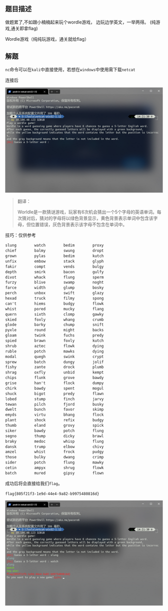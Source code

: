 ## 题目描述

做题累了,不如跟小楠楠起来玩个wordle游戏， 边玩边学英文，一举两得。
(纯游戏,通关即拿flag)

Wordle游戏（纯纯玩游戏，通关就给flag）

## 解题

`nc`命令可以在`kali`中直接使用，若想在`windows`中使用需下载`netcat`

连接后

![image-20240220160408709](./img/Wordle/image-20240220160408709.png)

> 翻译：
>
> Worldle是一款猜谜游戏，玩家有6次机会猜出一个5个字母的英语单词。每次猜对后，猜对的字母将以绿色背景显示，黄色背景表示单词中包含该字母，但位置错误，灰色背景表示该字母不包含在单词中。

技巧：仅供参考

```markdown
slung        watch        bedim        proxy
chief        balmy        swung        dropt
grown        pylas        bedim        kutch
unfix        embow        stack        glyph
fakir        compt        vends        bulgy
depth        smirk        bacon        gulfy
divot        whack        flung        sperm
furzy        blive        swamp        noght
farce        width        glump        bosky
perch        unbox        swift        glazy
hexad        truck        filmy        spong
can't        hiems        budgy        flowk
whist        pored        mucky        flang
quern        sixth        clomp        gawky
skied        foxly        whang        crumb
glode        barky        chump        snift
pyxle        round        might        backs
gloam        twink        fuchs        predy
spied        brawn        foxly        kutch
shrub        aztec        flowk        dying
ruble        potch        mawks        dying
modal        quegh        swink        crypt
sprew        batch        dungy        jolif
fishy        zante        drock        plumb
shrag        oxfly        unbid        kempt
chips        flunk        grove        bawdy
grise        han't        flock        dumpy
chirk        bawdy        spent        mogul
shuck        bigot        predy        flawn
lobed        stump        finch        jarvy
tewan        pilch        fjord        busky
dwelt        bunch        favor        skimp
emyds        virtu        bhang        flock
plant        shock        refix        budgy
thumb        eland        grovy        spick
siker        bawdy        potch        flung
segno        thump        dicky        brawl
braky        medoc        whisp        flung
dansk        trump        elbow        chivy
amzel        whist        frock        pudgy
those        bulky        dwang        crimp
sider        potch        flung        mawky
cetin        ampyx        shrug        flowk
batch        mured        gipsy        flown
```

成功后将会直接给我们`flag`。

`flag{805f21f3-1e9d-44e4-9a82-b9975480816d}`

![image-20240220160450049](./img/Wordle/image-20240220160450049.png)

